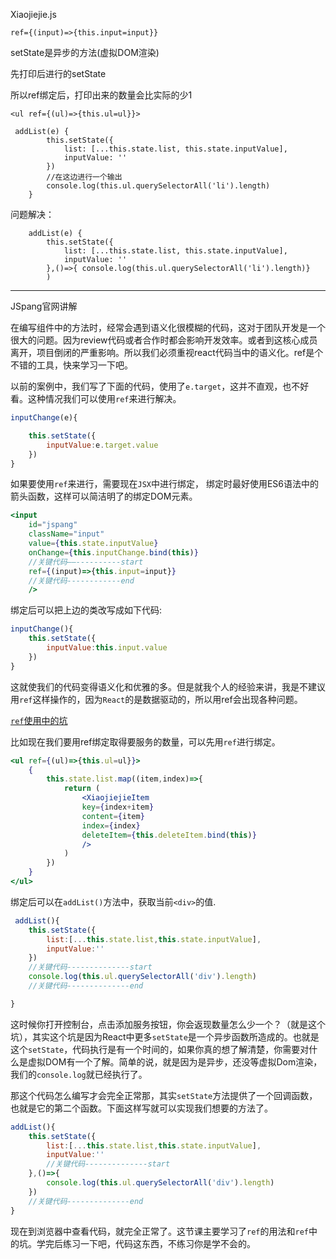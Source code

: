 Xiaojiejie.js

```react
ref={(input)=>{this.input=input}}
```



setState是异步的方法(虚拟DOM渲染)

先打印后进行的setState

所以ref绑定后，打印出来的数量会比实际的少1

```react
<ul ref={(ul)=>{this.ul=ul}}>
    
 addList(e) {
        this.setState({
            list: [...this.state.list, this.state.inputValue],
            inputValue: ''
        })
        //在这边进行一个输出
        console.log(this.ul.querySelectorAll('li').length)
    } 
```



问题解决：

``` react
    addList(e) {
        this.setState({
            list: [...this.state.list, this.state.inputValue],
            inputValue: ''
        },()=>{ console.log(this.ul.querySelectorAll('li').length)}
        )   
```



---------



JSpang官网讲解

在编写组件中的方法时，经常会遇到语义化很模糊的代码，这对于团队开发是一个很大的问题。因为review代码或者合作时都会影响开发效率。或者到这核心成员离开，项目倒闭的严重影响。所以我们必须重视react代码当中的语义化。ref是个不错的工具，快来学习一下吧。

以前的案例中，我们写了下面的代码，使用了`e.target`，这并不直观，也不好看。这种情况我们可以使用`ref`来进行解决。

```javascript
inputChange(e){

    this.setState({
        inputValue:e.target.value
    })
}
```

如果要使用`ref`来进行，需要现在`JSX`中进行绑定， 绑定时最好使用ES6语法中的箭头函数，这样可以简洁明了的绑定DOM元素。

```jsx
<input 
    id="jspang" 
    className="input" 
    value={this.state.inputValue} 
    onChange={this.inputChange.bind(this)}
    //关键代码——----------start
    ref={(input)=>{this.input=input}}
    //关键代码------------end
    />
```

绑定后可以把上边的类改写成如下代码:

```js
inputChange(){
    this.setState({
        inputValue:this.input.value
    })
}
```

这就使我们的代码变得语义化和优雅的多。但是就我个人的经验来讲，我是不建议用`ref`这样操作的，因为`React`的是数据驱动的，所以用ref会出现各种问题。

[`ref`使用中的坑](http://www.jspang.com/detailed?id=46#toc367)

比如现在我们要用ref绑定取得要服务的数量，可以先用`ref`进行绑定。

```jsx
<ul ref={(ul)=>{this.ul=ul}}>
    {
        this.state.list.map((item,index)=>{
            return (
                <XiaojiejieItem 
                key={index+item}  
                content={item}
                index={index}
                deleteItem={this.deleteItem.bind(this)}
                />
            )
        })
    }
</ul>  
```

绑定后可以在`addList()`方法中，获取当前`<div>`的值.

```js
 addList(){
    this.setState({
        list:[...this.state.list,this.state.inputValue],
        inputValue:''
    })
    //关键代码--------------start
    console.log(this.ul.querySelectorAll('div').length)
    //关键代码--------------end

}
```

这时候你打开控制台，点击添加服务按钮，你会返现数量怎么少一个？（就是这个坑），其实这个坑是因为React中更多`setState`是一个异步函数所造成的。也就是这个`setState`，代码执行是有一个时间的，如果你真的想了解清楚，你需要对什么是虚拟DOM有一个了解。简单的说，就是因为是异步，还没等虚拟Dom渲染，我们的`console.log`就已经执行了。

那这个代码怎么编写才会完全正常那，其实`setState`方法提供了一个回调函数，也就是它的第二个函数。下面这样写就可以实现我们想要的方法了。

```js
addList(){
    this.setState({
        list:[...this.state.list,this.state.inputValue],
        inputValue:''
        //关键代码--------------start
    },()=>{
        console.log(this.ul.querySelectorAll('div').length)
    })
    //关键代码--------------end
}
```

现在到浏览器中查看代码，就完全正常了。这节课主要学习了`ref`的用法和`ref`中的坑。学完后练习一下吧，代码这东西，不练习你是学不会的。